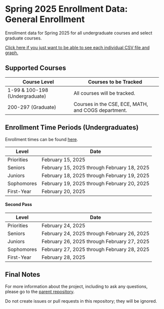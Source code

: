 # Spring 2025 Enrollment Data: General Enrollment
Enrollment data for Spring 2025 for all undergraduate courses and select graduate courses.

[Click here if you just want to be able to see each individual CSV file and graph.](https://github.com/UCSD-Historical-Enrollment-Data/2025Spring/blob/main/TOC.md)

## Supported Courses
| Course Level                   | Courses to be Tracked                               |
| ------------------------------ | --------------------------------------------------- |
| 1-99 & 100-198 (Undergraduate) | All courses will be tracked.                        |
| 200-297 (Graduate)             | Courses in the CSE, ECE, MATH, and COGS department. |

## Enrollment Time Periods (Undergraduates)
Enrollment times can be found [here](https://blink.ucsd.edu/instructors/courses/enrollment/start.html). 

| Level                       | Date                                                    |
| --------------------------- | --------------------------------------------------------|
| Priorities                  | February 15, 2025                                       |
| Seniors                     | February 15, 2025 through February 18, 2025             |
| Juniors                     | February 18, 2025 through February 19, 2025             |
| Sophomores                  | February 19, 2025 through February 20, 2025             |
| First-Year                  | February 20, 2025                                       |


#### Second Pass

| Level                       | Date                                                    |
| --------------------------- | --------------------------------------------------------|
| Priorities                  | February 24, 2025                                       |
| Seniors                     | February 24, 2025 through February 26, 2025             |
| Juniors                     | February 26, 2025 through February 27, 2025             |
| Sophomores                  | February 27, 2025 through February 28, 2025             |
| First-Year                  | February 28, 2025                                       |

## Final Notes
For more information about the project, including to ask any questions, please go to the [parent repository](https://github.com/ewang2002/UCSDHistEnrollData). 

Do not create issues or pull requests in this repository; they will be ignored. 
